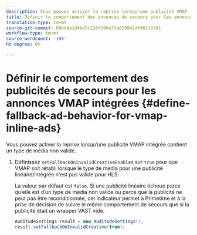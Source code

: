 ```yaml
---
description: Vous pouvez activer la reprise lorsqu’une publicité VMAP intégrée contient un type de média non valide.
title: Définir le comportement des annonces de secours pour les annonces VMAP intégrées
translation-type: tm+mt
source-git-commit: 89bdda1d4bd5c126f19ba75a819942df901183d1
workflow-type: tm+mt
source-wordcount: '108'
ht-degree: 0%

---
```



# Définir le comportement des publicités de secours pour les annonces VMAP intégrées {#define-fallback-ad-behavior-for-vmap-inline-ads}

Vous pouvez activer la reprise lorsqu’une publicité VMAP intégrée contient un type de média non valide.

1. Définissez `setFallbackOnInvalidCreativeEnabled` sur `true` pour que VMAP soit rétabli lorsque le type de média pour une publicité linéaire/intégrée n&#39;est pas valide pour HLS.

   La valeur par défaut est `false`. Si une publicité linéaire échoue parce qu’elle est d’un type de média non valide ou parce que la publicité ne peut pas être reconditionnée, cet indicateur permet à Primetime et à la prise de décision de suivre le même comportement de secours que si la publicité était un wrapper VAST vide.

   ```java
   AuditudeSettings result = new AuditudeSettings(); 
   result.setFallbackOnInvalidCreative(true);
   ```
